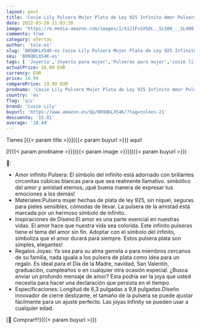 ```yaml
---
layout: post
title: 'Cosie Lily Pulsera Mujer Plata de Ley 925 Infinito Amor Pulseras de Zirconia Cúbica Corazón Joyería Regalos Cumpleaño para Madre Novia Esposa'
date: 2022-03-20 11:03:20
image: 'https://m.media-amazon.com/images/I/41J1FvSX5DL._SL500_._SL400_.jpg'
comments: true
category: ofertas
author: 'tole.es'
slug: 'B09QKLX54K-es Cosie Lily Pulsera Mujer Plata de Ley 925 Infinito Amor...'
sku: 'B09QKLX54K-es'
tags: [ 'Joyería','Joyería para mujer','Pulseras para mujer','cosie lily','de','ley','plata', ]
actualPrice: 16.99 EUR
currency: EUR
price: 16.99
comparePrice: 19.99 EUR
prodname: 'Cosie Lily Pulsera Mujer Plata de Ley 925 Infinito Amor Pulseras de Zirconia Cúbica Corazón Joyería Regalos Cumpleaño para Madre Novia Esposa'
country: 'es'
flag: '🇪🇸'
brand: 'Cosie Lily'
buyurl: 'https://www.amazon.es/dp/B09QKLX54K/?tag=tolees-21'
descuento: '15.01'
average: '18.49'
---
```


Tienes [{{< param title >}}]({{< param buyurl >}}) aqui!

[![{{< param prodname >}}]({{< param image >}})]({{< param buyurl >}})

🔎:

- Amor infinito Pulsera: El símbolo del infinito está adornado con brillantes circonitas cúbicas blancas para que sea realmente llamativo. simbólico del amor y amistad eternos, ¡qué buena manera de expresar tus emociones a los demás!
- Materiales:Pulsera mujer hechas de plata de ley 925, sin níquel, seguras para pieles sensibles, cómodas de llevar. La pulsera de la amistad está marcada por un hermoso símbolo de infinito.
- Inspiraciones de Diseno:El amor es una parte esencial en nuestras vidas. El amor hace que nuestra vida sea colorida. Este infinito pulseras tiene el tema del amor sin fin. Adoptar con el símbolo del infinito, simboliza que el amor durará para siempre. Estos pulsera plata son simples, elegantes!
- Regalos Joyas: Ya sea para su alma gemela o para miembros cercanos de su familia, nada iguala a los pulsera de plata como idea para un regalo. Es ideal para el Día de la Madre, navidad, San Valentín, graduación, cumpleaños o en cualquier otra ocasión especial. ¿Busca enviar un profundo mensaje de amor? Esta podría ser la joya que usted necesita para hacer una declaración que persista en el tiempo.
- Especificaciones: Longitud de 6,3 pulgadas a 9,8 pulgadas.Diseño innovador de cierre deslizante, el tamaño de la pulsera se puede ajustar fácilmente para un ajuste perfecto. Las joyas Infinity se pueden usar a cualquier edad.

[🛒 Comprar!!!]({{< param buyurl >}})
